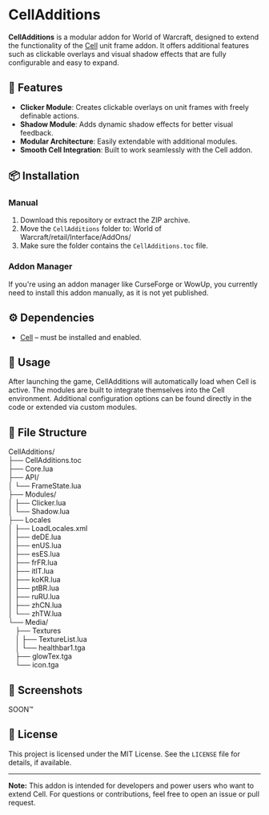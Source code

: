 # CellAdditions

**CellAdditions** is a modular addon for World of Warcraft, designed to extend the functionality of the [Cell](https://www.curseforge.com/wow/addons/cell) unit frame addon. It offers additional features such as clickable overlays and visual shadow effects that are fully configurable and easy to expand.

## 🔧 Features

- **Clicker Module**: Creates clickable overlays on unit frames with freely definable actions.
- **Shadow Module**: Adds dynamic shadow effects for better visual feedback.
- **Modular Architecture**: Easily extendable with additional modules.
- **Smooth Cell Integration**: Built to work seamlessly with the Cell addon.

## 📦 Installation

### Manual

1. Download this repository or extract the ZIP archive.
2. Move the `CellAdditions` folder to:   World of Warcraft/retail/Interface/AddOns/
3. Make sure the folder contains the `CellAdditions.toc` file.

### Addon Manager

If you're using an addon manager like CurseForge or WowUp, you currently need to install this addon manually, as it is not yet published.

## ⚙️ Dependencies

- [Cell](https://www.curseforge.com/wow/addons/cell) – must be installed and enabled.

## 🧪 Usage

After launching the game, CellAdditions will automatically load when Cell is active. The modules are built to integrate themselves into the Cell environment. Additional configuration options can be found directly in the code or extended via custom modules.

## 📁 File Structure
CellAdditions/<br/>
├── CellAdditions.toc<br/>
├── Core.lua<br/>
├── API/<br/>
│ └── FrameState.lua<br/>
├── Modules/<br/>
│ ├── Clicker.lua<br/>
│ └── Shadow.lua<br/>
├── Locales<br/>
│ ├── LoadLocales.xml<br/>
│ ├── deDE.lua<br/>
│ ├── enUS.lua<br/>
│ ├── esES.lua<br/>
│ ├── frFR.lua<br/>
│ ├── itIT.lua<br/>
│ ├── koKR.lua<br/>
│ ├── ptBR.lua<br/>
│ ├── ruRU.lua<br/>
│ ├── zhCN.lua<br/>
│ └── zhTW.lua<br/>
└── Media/<br/>
&ensp;&ensp;├── Textures<br/>
&ensp;&ensp;│ ├── TextureList.lua<br/>
&ensp;&ensp;│ └── healthbar1.tga<br/>
‎&ensp;&ensp;├── glowTex.tga<br/>
‎&ensp;&ensp;└── icon.tga

## 📸 Screenshots

SOON™

## 📜 License

This project is licensed under the MIT License. See the `LICENSE` file for details, if available.

---

**Note:** This addon is intended for developers and power users who want to extend Cell. For questions or contributions, feel free to open an issue or pull request.
